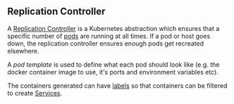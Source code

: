 ## Replication Controller

A [Replication Controller](https://github.com/GoogleCloudPlatform/kubernetes/blob/master/DESIGN.md#labels) is a Kubernetes abstraction which ensures that a specific number of [pods](pods.html) are running at all times. If a pod or host goes down, the replication controller ensures enough pods get recreated elsewhere. 

A _pod template_ is used to define what each pod should look like (e.g. the docker container image to use, it's ports and environment variables etc).

The containers generated can have [labels](labels.html) so that containers can be filtered to create [Services](services.html).
